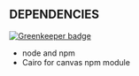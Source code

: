 DEPENDENCIES
------------

[![Greenkeeper badge](https://badges.greenkeeper.io/arusakov/isomorphic-canvas.svg)](https://greenkeeper.io/)
* node and npm
* Cairo for canvas npm module